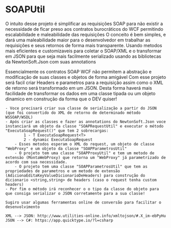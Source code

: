 # SOAPUtil

O intuito desse projeto é simplificar as requisições SOAP para não existir a necessidade de ficar preso aos contratos burocráticos do WCF permitindo escalabilidade e maleabilidade das requisições
O conceito é bem simples, e dará uma maleabilidade maior para o desenvolvedor em trabalhar as requisições e seus retornos de forma mais transparente.
Usando metodos mais eficientes e customizaveis para coletar o SOAP/XML e o transformar em JSON para que seja mais facilmente serializado usando as bibliotecas da NewtonSoft.Json com suas annotations
    
Essencialmente os contratos SOAP WCF não permitem a abstração e modificação de suas classes e objetos de forma amigável
Com esse projeto será facil criar Headers e parametros para a requisição assim como o XML de retorno será transformado em um JSON.
Desta forma haverá mais facilidade de transformar os dados em uma classe tipada ou um objeto dinamico em construção da forma que o DEV quiser!
    
    - Voce precisará criar sua classe de serialização a partir do JSON (que foi convertido do XML de retorno de determinado método WSSOAP/WSDL) 
    - Após criar as classes e fazer as annotations do NewtonSoft.Json voce instanciará um objeto da classe "SOAPRequestUtil" e executar o método "ExecutaSoapRequest()" que tem 2 sobrecargas:
            1 - T ExecutaSoapRequest<T>
            2 - dynamic ExecutaSoapRequest    
        - Esses metodos esperam o XML do request, um objeto de classe "WebProxy" e um objeto da classe "SOAPParametrosUtil"
        - O projeto tem uma classe "SOAPProxyUtil" e tem um metodo de extensão (MontaWebProxy) que retorna um "WebProxy" já parametrizado de acordo com sua necessidade.
        - O projeto tem uma classe "SOAPParametrosUtil" que tem as propriedades de parametros e um metodo de extensão (AdicionaEditaKeyValueDicionarioDeHeaders) para construção do dicionario <string,string> de headers (caso o request tenha custom headers)
    - Por fim o método irá reconhecer o o tipo da classe do objeto para que consiga serializar o JSON corretamente para a sua classe!
    
    Sugiro usar algumas ferramentas online de conversão para facilitar o desenvolvimento
    
    XML --> JSON: http://www.utilities-online.info/xmltojson/#.X_im-ebPyHu
    JSON --> C#: https://app.quicktype.io/?l=csharp

